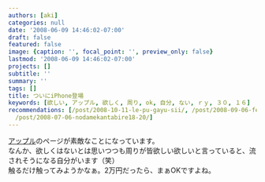 ```yaml
---
authors: [aki]
categories: null
date: '2008-06-09 14:46:02-07:00'
draft: false
featured: false
image: {caption: '', focal_point: '', preview_only: false}
lastmod: '2008-06-09 14:46:02-07:00'
projects: []
subtitle: ''
summary: ''
tags: []
title: ついにiPhone登場
keywords: [欲しい, アップル, 欲しく, 周り, ok, 自分, ない, ｒｙ, ３０, １６]
recommendations: [/post/2008-10-11-le-pu-gayu-sii/, /post/2008-09-06-feng-gaqiang-kuchui-iteiru/,
  /post/2008-07-06-nodamekantabire18-20/]
---
```


[アップル](http://www.apple.com/jp/)のページが素敵なことになっています。  
なんか、欲しくはないとは思いつつも周りが皆欲しい欲しいと言っていると、流されそうになる自分がいます（笑）  
触るだけ触ってみようかなぁ。2万円だったら、まぁOKですよね。